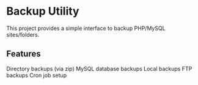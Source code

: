 Backup Utility
======

This project provides a simple interface to backup PHP/MySQL sites/folders. 

Features
---------
Directory backups (via zip)
MySQL database backups
Local backups
FTP backups
Cron job setup

